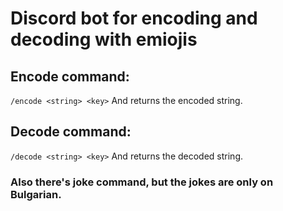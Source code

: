 # Discord bot for encoding and decoding with emiojis
## Encode command: 
`/encode <string> <key>`
And returns the encoded string.
## Decode command: 
`/decode <string> <key>`
And returns the decoded string.

### Also there's joke command, but the jokes are only on Bulgarian.
